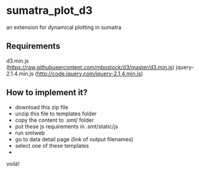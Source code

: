 # sumatra_plot_d3
an extension for dynamical plotting in sumatra


Requirements
------------
d3.min.js (https://raw.githubusercontent.com/mbostock/d3/master/d3.min.js)
jquery-2.1.4.min.js (http://code.jquery.com/jquery-2.1.4.min.js)

How to implement it?
--------------------

- download this zip file
- unzip this file to templates folder
- copy the content to .smt/ folder
- put these js requirements in .smt/static/js
- run smtweb
- go to data detail page (link of output filenames)
- select one of these templates
- 

voilá!


